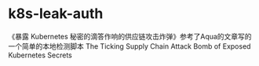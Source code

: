 # k8s-leak-auth
《暴露 Kubernetes 秘密的滴答作响的供应链攻击炸弹》参考了Aqua的文章写的一个简单的本地检测脚本 The Ticking Supply Chain Attack Bomb of Exposed Kubernetes Secrets
